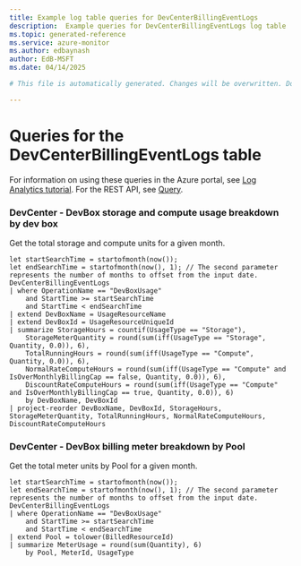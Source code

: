 ```yaml
---
title: Example log table queries for DevCenterBillingEventLogs
description:  Example queries for DevCenterBillingEventLogs log table
ms.topic: generated-reference
ms.service: azure-monitor
ms.author: edbaynash
author: EdB-MSFT
ms.date: 04/14/2025

# This file is automatically generated. Changes will be overwritten. Do not change this file directly. 

---
```


# Queries for the DevCenterBillingEventLogs table

For information on using these queries in the Azure portal, see [Log Analytics tutorial](/azure/azure-monitor/logs/log-analytics-tutorial). For the REST API, see [Query](/rest/api/loganalytics/query).


### DevCenter - DevBox storage and compute usage breakdown by dev box  


Get the total storage and compute units for a given month.  

```query
let startSearchTime = startofmonth(now());
let endSearchTime = startofmonth(now(), 1); // The second parameter represents the number of months to offset from the input date.
DevCenterBillingEventLogs 
| where OperationName == "DevBoxUsage"
    and StartTime >= startSearchTime 
    and StartTime < endSearchTime
| extend DevBoxName = UsageResourceName
| extend DevBoxId = UsageResourceUniqueId
| summarize StorageHours = countif(UsageType == "Storage"),
    StorageMeterQuantity = round(sum(iff(UsageType == "Storage", Quantity, 0.0)), 6),
    TotalRunningHours = round(sum(iff(UsageType == "Compute", Quantity, 0.0)), 6),
    NormalRateComputeHours = round(sum(iff(UsageType == "Compute" and IsOverMonthlyBillingCap == false, Quantity, 0.0)), 6),
    DiscountRateComputeHours = round(sum(iff(UsageType == "Compute" and IsOverMonthlyBillingCap == true, Quantity, 0.0)), 6) 
    by DevBoxName, DevBoxId
| project-reorder DevBoxName, DevBoxId, StorageHours, StorageMeterQuantity, TotalRunningHours, NormalRateComputeHours, DiscountRateComputeHours
```



### DevCenter - DevBox billing meter breakdown by Pool  


Get the total meter units by Pool for a given month.  

```query
let startSearchTime = startofmonth(now());
let endSearchTime = startofmonth(now(), 1); // The second parameter represents the number of months to offset from the input date.
DevCenterBillingEventLogs 
| where OperationName == "DevBoxUsage"
    and StartTime >= startSearchTime 
    and StartTime < endSearchTime
| extend Pool = tolower(BilledResourceId)
| summarize MeterUsage = round(sum(Quantity), 6)
    by Pool, MeterId, UsageType
```

